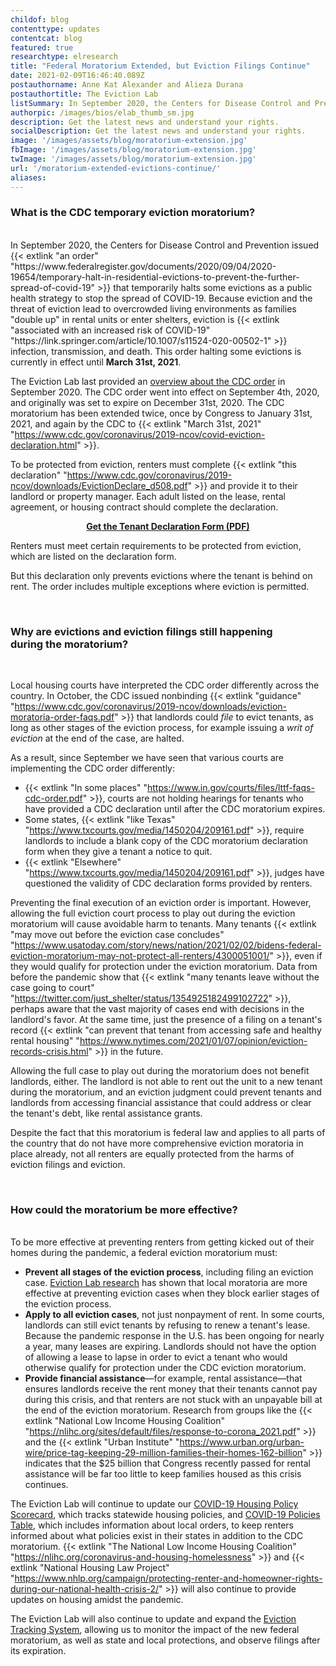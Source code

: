 ```yaml
---
childof: blog
contenttype: updates
contentcat: blog
featured: true
researchtype: elresearch
title: "Federal Moratorium Extended, but Eviction Filings Continue"
date: 2021-02-09T16:46:40.089Z
postauthorname: Anne Kat Alexander and Alieza Durana 
postauthortitle: The Eviction Lab
listSummary: In September 2020, the Centers for Disease Control and Prevention issued an order that temporarily halts some evictions as a public health strategy to stop the spread of COVID-19. Because eviction and the threat of eviction lead to overcrowded living environments as families “double up” in rental units or enter shelters, eviction is associated with an increased risk of COVID-19 infection, transmission, and death. This order halting some evictions is currently in effect until March 31st, 2021.
authorpic: /images/bios/elab_thumb_sm.jpg
description: Get the latest news and understand your rights.
socialDescription: Get the latest news and understand your rights.
image: '/images/assets/blog/moratorium-extension.jpg'
fbImage: '/images/assets/blog/moratorium-extension.jpg'
twImage: '/images/assets/blog/moratorium-extension.jpg'
url: '/moratorium-extended-evictions-continue/'
aliases:
---
```


<h3>What is the CDC temporary eviction moratorium? </h3>

<br />
In September 2020, the Centers for Disease Control and Prevention issued {{< extlink "an order" "https://www.federalregister.gov/documents/2020/09/04/2020-19654/temporary-halt-in-residential-evictions-to-prevent-the-further-spread-of-covid-19" >}} that temporarily halts some evictions as a public health strategy to stop the spread of COVID-19. Because eviction and the threat of eviction lead to overcrowded living environments as families "double up" in rental units or enter shelters, eviction is {{< extlink "associated with an increased risk of COVID-19" "https://link.springer.com/article/10.1007/s11524-020-00502-1" >}} infection, transmission, and death. This order halting some evictions is currently in effect until <strong>March 31st, 2021</strong>.

The Eviction Lab last provided an <a href="https://evictionlab.org/federal-eviction-moratorium-update/">overview about the CDC order</a> in September 2020. The CDC order went into effect on September 4th, 2020, and originally was set to expire on December 31st, 2020. The CDC moratorium has been extended twice, once by Congress to January 31st, 2021, and again by the CDC to {{< extlink "March 31st, 2021" "https://www.cdc.gov/coronavirus/2019-ncov/covid-eviction-declaration.html" >}}. 

To be protected from eviction, renters must complete {{< extlink "this declaration" "https://www.cdc.gov/coronavirus/2019-ncov/downloads/EvictionDeclare_d508.pdf" >}} and provide it to their landlord or property manager. Each adult listed on the lease, rental agreement, or housing contract should complete the declaration. 


<p style="text-align:center;"><strong><a href="https://www.cdc.gov/coronavirus/2019-ncov/downloads/EvictionDeclare_d508.pdf" download target="_blank">Get the Tenant Declaration Form (PDF)</a></strong></p>

Renters must meet certain requirements to be protected from eviction, which are listed on the declaration form. 

But this declaration only prevents evictions where the tenant is behind on rent. The order includes multiple exceptions where eviction is permitted. 

<br/>

### Why are evictions and eviction filings still happening <br/>during the moratorium?
<br/>

Local housing courts have interpreted the CDC order differently across the country. In October, the CDC issued nonbinding {{< extlink "guidance" "https://www.cdc.gov/coronavirus/2019-ncov/downloads/eviction-moratoria-order-faqs.pdf" >}} that landlords could _file_ to evict tenants, as long as other stages of the eviction process, for example issuing a _writ of eviction_ at the end of the case, are halted. 

As a result, since September we have seen that various courts are implementing the CDC order differently: 

* {{< extlink "In some places" "https://www.in.gov/courts/files/lttf-faqs-cdc-order.pdf" >}}, courts are not holding hearings for tenants who have provided a CDC declaration until after the CDC moratorium expires. 
* Some states, {{< extlink "like Texas" "https://www.txcourts.gov/media/1450204/209161.pdf" >}}, require landlords to include a blank copy of the CDC moratorium declaration form when they give a tenant a notice to quit. 
* {{< extlink "Elsewhere" "https://www.txcourts.gov/media/1450204/209161.pdf" >}}, judges have questioned the validity of CDC declaration forms provided by renters. 

Preventing the final execution of an eviction order is important. However, allowing the full eviction court process to play out during the eviction moratorium will cause avoidable harm to tenants. Many tenants {{< extlink "may move out before the eviction case concludes" "https://www.usatoday.com/story/news/nation/2021/02/02/bidens-federal-eviction-moratorium-may-not-protect-all-renters/4300051001/" >}}, even if they would qualify for protection under the eviction moratorium. Data from before the pandemic show that {{< extlink "many tenants leave without the case going to court" "https://twitter.com/just_shelter/status/1354925182499102722" >}}, perhaps aware that the vast majority of cases end with decisions in the landlord's favor. At the same time, just the presence of a filing on a tenant's record {{< extlink "can prevent that tenant from accessing safe and healthy rental housing" "https://www.nytimes.com/2021/01/07/opinion/eviction-records-crisis.html" >}} in the future.

Allowing the full case to play out during the moratorium does not benefit landlords, either. The landlord is not able to rent out the unit to a new tenant during the moratorium, and an eviction judgment could prevent tenants and landlords from accessing financial assistance that could address or clear the tenant's debt, like rental assistance grants. 

Despite the fact that this moratorium is federal law and applies to all parts of the country that do not have more comprehensive eviction moratoria in place already, not all renters are equally protected from the harms of eviction filings and eviction. 

<br/>

### How could the moratorium be more effective?
<br />
To be more effective at preventing renters from getting kicked out of their homes during the pandemic, a federal eviction moratorium must:

* <strong>Prevent all stages of the eviction process</strong>, including filing an eviction case. <a href="https://evictionlab.org/moratoria-and-filings/">Eviction Lab research</a> has shown that local moratoria are more effective at preventing eviction cases when they block earlier stages of the eviction process.
* <strong>Apply to all eviction cases</strong>, not just nonpayment of rent. In some courts, landlords can still evict tenants by refusing to renew a tenant's lease. Because the pandemic response in the U.S. has been ongoing for nearly a year, many leases are expiring. Landlords should not have the option of allowing a lease to lapse in order to evict a tenant who would otherwise qualify for protection under the CDC eviction moratorium.
* <strong>Provide financial assistance</strong>—for example, rental assistance—that ensures landlords receive the rent money that their tenants cannot pay during this crisis, and that renters are not stuck with an unpayable bill at the end of the eviction moratorium. Research from groups like the {{< extlink "National Low Income Housing Coalition" "https://nlihc.org/sites/default/files/response-to-corona_2021.pdf" >}} and the {{< extlink "Urban Institute" "https://www.urban.org/urban-wire/price-tag-keeping-29-million-families-their-homes-162-billion" >}} indicates that the $25 billion that Congress recently passed for rental assistance will be far too little to keep families housed as this crisis continues. 

The Eviction Lab will continue to update our <a href="https://evictionlab.org/covid-policy-scorecard/">COVID-19 Housing Policy Scorecard</a>, which tracks statewide housing policies, and <a href="https://evictionlab.org/covid-eviction-policies/">COVID-19 Policies Table</a>, which includes information about local orders, to keep renters informed about what policies exist in their states in addition to the CDC moratorium. {{< extlink "The National Low Income Housing Coalition" "https://nlihc.org/coronavirus-and-housing-homelessness" >}} and {{< extlink "National Housing Law Project" "https://www.nhlp.org/campaign/protecting-renter-and-homeowner-rights-during-our-national-health-crisis-2/" >}} will also continue to provide updates on housing amidst the pandemic.

The Eviction Lab will also continue to update and expand the <a href="https://evictionlab.org/eviction-tracking/">Eviction Tracking System</a>, allowing us to monitor the impact of the new federal moratorium, as well as state and local protections, and observe filings after its expiration. 

